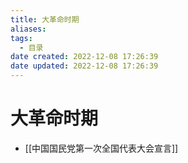 ```yaml
---
title: 大革命时期
aliases:
tags:
  - 目录
date created: 2022-12-08 17:26:39
date updated: 2022-12-08 17:26:39
---
```


# 大革命时期

- [[中国国民党第一次全国代表大会宣言]]
